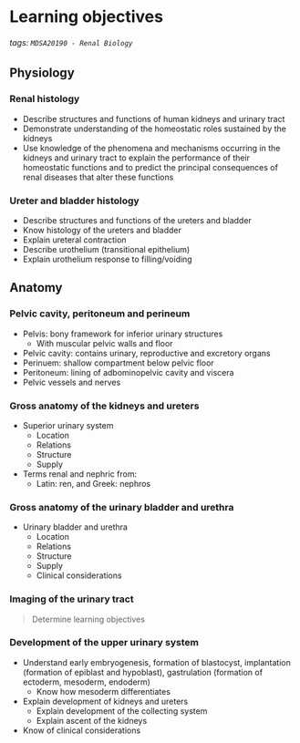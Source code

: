 # Learning objectives
###### tags: `MDSA20190 - Renal Biology`

## Physiology
### Renal histology
- Describe structures and functions of human kidneys and urinary tract
- Demonstrate understanding of the homeostatic roles sustained by the kidneys
- Use knowledge of the phenomena and mechanisms occurring in the kidneys and urinary tract to explain the performance of their homeostatic functions and to predict the principal consequences of renal diseases that alter these functions

### Ureter and bladder histology
- Describe structures and functions of the ureters and bladder
- Know histology of the ureters and bladder
- Explain ureteral contraction
- Describe urothelium (transitional epithelium)
- Explain urothelium response to filling/voiding

## Anatomy
### Pelvic cavity, peritoneum and perineum
- Pelvis: bony framework for inferior urinary structures
    - With muscular pelvic walls and floor
- Pelvic cavity: contains urinary, reproductive and excretory organs
- Perinuem: shallow compartment below pelvic floor
- Peritoneum: lining of adbominopelvic cavity and viscera
- Pelvic vessels and nerves

### Gross anatomy of the kidneys and ureters
- Superior urinary system
    - Location
    - Relations
    - Structure
    - Supply
- Terms renal and nephric from:
    - Latin: ren, and Greek: nephros

### Gross anatomy of the urinary bladder and urethra
- Urinary bladder and urethra
    - Location
    - Relations
    - Structure
    - Supply
    - Clinical considerations

### Imaging of the urinary tract
> Determine learning objectives 

### Development of the upper urinary system
- Understand early embryogenesis, formation of blastocyst, implantation (formation of epiblast and hypoblast), gastrulation (formation of ectoderm, mesoderm, endoderm)
    - Know how mesoderm differentiates
- Explain development of kidneys and ureters
    - Explain development of the collecting system
    - Explain ascent of the kidneys
- Know of clinical considerations
